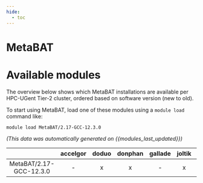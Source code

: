 ```yaml
---
hide:
  - toc
---
```


MetaBAT
=======

# Available modules


The overview below shows which MetaBAT installations are available per HPC-UGent Tier-2 cluster, ordered based on software version (new to old).

To start using MetaBAT, load one of these modules using a `module load` command like:

```shell
module load MetaBAT/2.17-GCC-12.3.0
```

*(This data was automatically generated on {{modules_last_updated}})*  

| |accelgor|doduo|donphan|gallade|joltik|litleo|shinx|
| :---: | :---: | :---: | :---: | :---: | :---: | :---: | :---: |
|MetaBAT/2.17-GCC-12.3.0|-|x|x|-|x|x|x|

